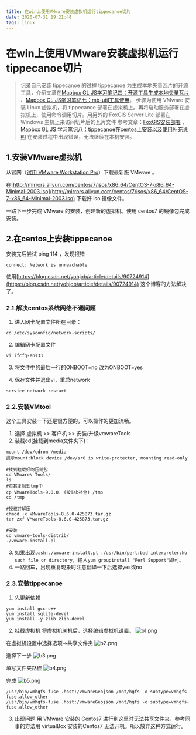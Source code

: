 ```yaml
---
title: 在win上使用VMware安装虚拟机运行tippecanoe切片
date: 2020-07-31 19:21:48
tags: linux
---
```


# 在win上使用VMware安装虚拟机运行tippecanoe切片
> 记录自己安装 tippecanoe 的过程
> tippecanoe 为生成本地矢量瓦片的开源工具，介绍文章在[Mapbox GL JS学习笔记四：开源工具生成本地矢量瓦片](https://zhuanlan.zhihu.com/p/31185974) 、[Mapbox GL JS学习笔记七：mb-util工具使用](https://zhuanlan.zhihu.com/p/31760283)。
> 步骤为使用 VMware 安装 Linux 虚拟机，将 tippecanoe 部署在虚拟机上。再将启动服务部署在虚拟机上，使用命令调用切片。用另外的 FoxGIS Server Lite 部署在 Windows 主机上来访问切片后的瓦片文件
> 参考文章：[FoxGIS安装部署](https://jingsam.github.io) 、[Mapbox GL JS 学习笔记八：tippecanoe在centos上安装以及使用补充说明](https://zhuanlan.zhihu.com/p/32306317)
> 在安装过程中出现错误，无法继续在本机安装。

<!--more-->

## 1.安装VMware虚拟机
从官网（[试用 VMware Workstation Pro](https://www.vmware.com/cn/products/workstation-pro/workstation-pro-evaluation.html)）下载最新版 VMware 。

在[http://mirrors.aliyun.com/centos/7/isos/x86_64/CentOS-7-x86_64-Minimal-2003.iso](http://mirrors.aliyun.com/centos/7/isos/x86_64/CentOS-7-x86_64-Minimal-2003.iso) 下载好 iso 镜像文件。

一路下一步完成 VMware 的安装，创建新的虚拟机。使用 centos7 的镜像包完成安装。

## 2.在centos上安装tippecanoe
安装完后尝试 ping 114 ，发现报错
```
connect: Network is unreachable 
```

使用[https://blog.csdn.net/yohjob/article/details/90724914](https://blog.csdn.net/yohjob/article/details/90724914) 这个博客的方法解决了。
### 2.1.解决centos系统网络不通问题
1. 进入网卡配置文件所在目录：
```
cd /etc/sysconfig/network-scripts/
```

2. 编辑网卡配置文件
```
vi ifcfg-ens33
```

3. 将文件中的最后一行的ONBOOT=no 改为ONBOOT=yes

4. 保存文件并退出vi，重启network
```
service network restart
```

### 2.2.安装VMtool
这个工具安装一下还是很方便的，可以操作的更加流畅。

1. 选择 虚拟机 >> 客户机 >> 安装/升级vmwareTools
2. 装载cd(挂载到media文件夹下)：
```
mount /dev/cdrom /media
提示mount:block device /dev/sr0 is write-protecter, mounting read-only

#找到挂载好的压缩包
cd VMware\ Tools/
ls
#将其复制到tmp中
cp VMwareTools-9.0.0. (按Tab补全) /tmp
cd /tmp

#授权并解压
chmod +x VMwareTools-8.6.0-425873.tar.gz
tar zxf VMwareTools-8.6.0-425873.tar.gz

#安装
cd vmware-tools-distrib/
./vmware-install.pl
```
3. 如果出现`bash:./vmware-install.pl :/usr/bin/perl:bad interpreter:No such file or directory`，输入`yum groupinstall "Perl Support"`即可。
4. 一路回车，出现重复现象时注意翻译一下后选择yes或no

### 2.3.安装tippecanoe
1. 先更新依赖
```
yum install gcc-c++
yum install sqlite-devel
yum install -y zlib zlib-devel
```

2. 挂载虚拟机
将虚拟机关机后，选择编辑虚拟机设置。
![b1.png](b1.png)

在虚拟机设置中选择选项->共享文件夹
![b2.png](b2.png)

选择下一步
![b3.png](b3.png)

填写文件夹路径
![b4.png](b4.png)

完成
![b5.png](b5.png)

```
/usr/bin/vmhgfs-fuse .host:/vmwareGeojson /mnt/hgfs -o subtype=vmhgfs-fuse,allow_other
/usr/bin/vmhgfs-fuse .host:/vmwareGeojson /mnt/hgfs -o subtype=vmhgfs-fuse,allow_other
```

3. 出现问题
用 VMware 安装的 Centos7 进行到这里时无法共享文件夹，参考同事的方法用 virtualBox 安装的Centos7 无法开机。所以放弃这种方式运行。